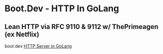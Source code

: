 # Boot.Dev - HTTP In GoLang
## Lean HTTP via RFC 9110 & 9112 w/ ThePrimeagen (ex Netflix)
boot.dev [HTTP Server in GoLang](https://www.youtube.com/watch?v=FknTw9bJsXM)
